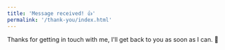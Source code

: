 ```yaml
---
title: 'Message received! 👍'
permalink: '/thank-you/index.html'
---
```


Thanks for getting in touch with me, I'll get back to you as soon as I can. 🙂
